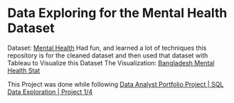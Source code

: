 # Data Exploring for the Mental Health Dataset
Dataset: [Mental Health](https://ourworldindata.org/mental-health)
Had fun, and learned a lot of techniques this repository is for the cleaned dataset and then used that dataset with Tableau to Visualize this Dataset
The Visualization: [Bangladesh Mental Health Stat](https://public.tableau.com/app/profile/srayoshi.mirza/viz/BangladeshMentalHealthStat/Dashboard1)

This Project was done while following [Data Analyst Portfolio Project | SQL Data Exploration | Project 1/4](https://youtu.be/qfyynHBFOsM?si=tbLdwBZCioccyAnx)
